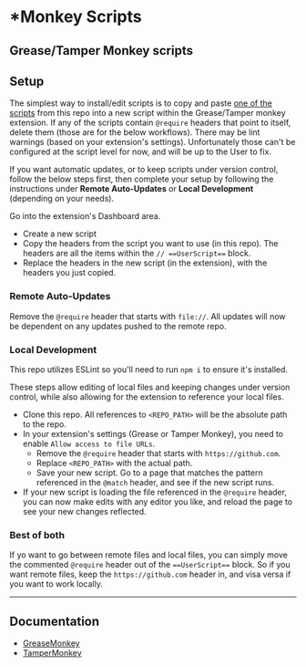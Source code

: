 # *Monkey Scripts

Grease/Tamper Monkey scripts
---

## Setup

The simplest way to install/edit scripts is to copy and paste [one of the scripts](scripts) from this repo into a new script within the Grease/Tamper monkey extension. If any of the scripts contain `@require` headers that point to itself, delete them (those are for the below workflows).
There may be lint warnings (based on your extension's settings). Unfortunately those can't be configured at the script level for now, and will be up to the User to fix.

If you want automatic updates, or to keep scripts under version control, follow the below steps first, then complete your setup by following the instructions under **Remote Auto-Updates** or **Local Development** (depending on your needs).

Go into the extension's Dashboard area.
- Create a new script
- Copy the headers from the script you want to use (in this repo). The headers are all the items within the `// ==UserScript==` block.
- Replace the headers in the new script (in the extension), with the headers you just copied.

### Remote Auto-Updates

Remove the `@require` header that starts with `file://`. All updates will now be dependent on any updates pushed to the remote repo.

### Local Development

This repo utilizes ESLint so you'll need to run `npm i` to ensure it's installed.

These steps allow editing of local files and keeping changes under version control, while also allowing for the extension to reference your local files.

- Clone this repo. All references to `<REPO_PATH>` will be the absolute path to the repo.
- In your extension's settings (Grease or Tamper Monkey), you need to enable `Allow access to file URLs`.
  - Remove the `@require` header that starts with `https://github.com`.
  - Replace `<REPO_PATH>` with the actual path.
  - Save your new script. Go to a page that matches the pattern referenced in the `@match` header, and see if the new script runs.
- If your new script is loading the file referenced in the `@require` header, you can now make edits with any editor you like, and reload the page to see your new changes reflected.

### Best of both

If yo want to go between remote files and local files, you can simply move the commented `@require` header out of the `==UserScript==` block. So if you want remote files, keep the `https://github.com` header in, and visa versa if you want to work locally.

---

## Documentation

- [GreaseMonkey](https://wiki.greasespot.net/Greasemonkey_Manual:API)
- [TamperMonkey](https://www.tampermonkey.net/documentation.php)

